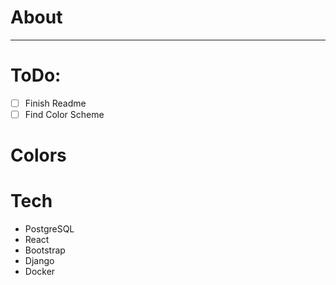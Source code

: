 # About
 
---

# ToDo:
- [ ] Finish Readme
- [ ] Find Color Scheme

# Colors

# Tech
- PostgreSQL
- React
- Bootstrap
- Django
- Docker
